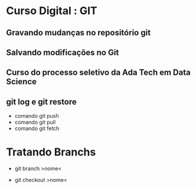 # Curso Digital : GIT

## Gravando mudanças no repositório git

## Salvando modificações no Git

## Curso do processo seletivo da Ada Tech em Data Science

## git log e git restore

* comando git push
* comando git pull
* comando git fetch

# Tratando Branchs

* git branch >nome<

* git checkout >nome<

